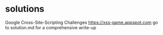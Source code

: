 # solutions
Google Cross-Site-Scripting Challenges https://xss-game.appspot.com
go to solution.md for a comprehensive write-up
